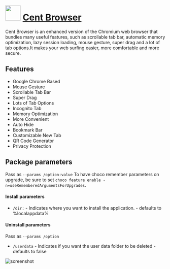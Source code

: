 # <img src="https://cdn.rawgit.com/JourneyOver/chocolatey-packages/475edf21f7a9a51c8bc5aabfb123bd8e41101f73/icons/centbrowser.png" width="48" height="48"/> [Cent Browser](https://chocolatey.org/packages/CentBrowser)

Cent Browser is an enhanced version of the Chromium web browser that bundles many useful features, such as scrollable tab bar, automatic memory optimization, lazy session loading, mouse gesture, super drag and a lot of tab options.It makes your web surfing easier, more comfortable and more secure.

## Features

- Google Chrome Based
- Mouse Gesture
- Scrollable Tab Bar
- Super Drag
- Lots of Tab Options
- Incognito Tab
- Memory Optimization
- More Convenient
- Auto Hide
- Bookmark Bar
- Customizable New Tab
- QR Code Generator
- Privacy Protection

## Package parameters

Pass as `--params /option:value`
To have choco remember parameters on upgrade, be sure to set `choco feature enable -n=useRememberedArgumentsForUpgrades`.

#### Install parameters

- `/dir:` - Indicates where you want to install the application. - defaults to %localappdata%

#### Uninstall parameters

Pass as `--params /option`

- `/userdata` - Indicates if you want the user data folder to be deleted - defaults to false

![screenshot](https://raw.githubusercontent.com/JourneyOver/chocolatey-packages/master/readme_imgs/centbrowser.png)
